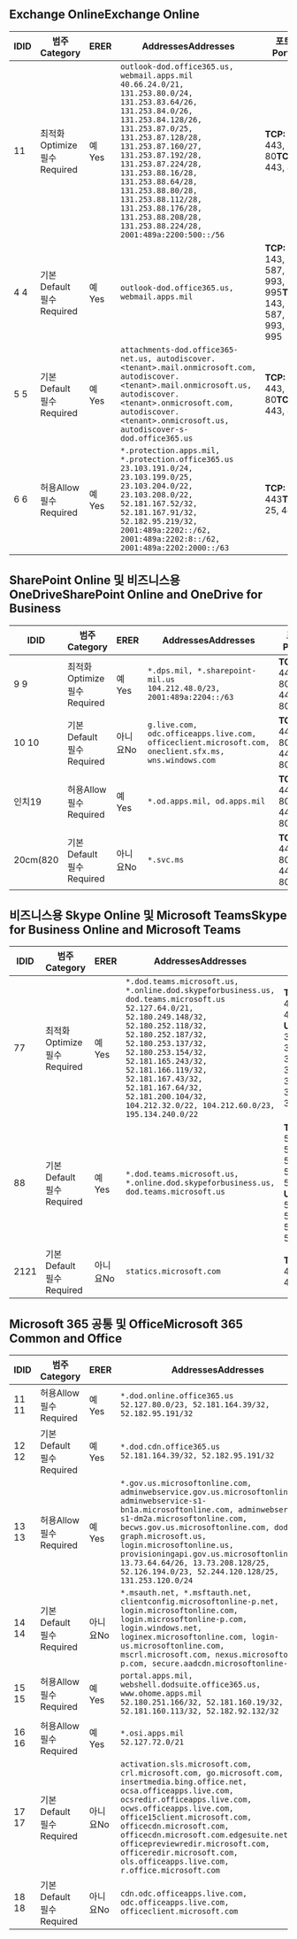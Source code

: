 <!--THIS FILE IS AUTOMATICALLY GENERATED. MANUAL CHANGES WILL BE OVERWRITTEN.-->
<!--Please contact the Office 365 Endpoints team with any questions.-->
<!--USGovDoD endpoints version 2019062800-->
<!--File generated 2019-06-28 11:00:09.8081-->

## <a name="exchange-online"></a><span data-ttu-id="d4958-101">Exchange Online</span><span class="sxs-lookup"><span data-stu-id="d4958-101">Exchange Online</span></span>

<span data-ttu-id="d4958-102">ID</span><span class="sxs-lookup"><span data-stu-id="d4958-102">ID</span></span> | <span data-ttu-id="d4958-103">범주</span><span class="sxs-lookup"><span data-stu-id="d4958-103">Category</span></span> | <span data-ttu-id="d4958-104">ER</span><span class="sxs-lookup"><span data-stu-id="d4958-104">ER</span></span> | <span data-ttu-id="d4958-105">Addresses</span><span class="sxs-lookup"><span data-stu-id="d4958-105">Addresses</span></span> | <span data-ttu-id="d4958-106">포트</span><span class="sxs-lookup"><span data-stu-id="d4958-106">Ports</span></span>
-- | -------------------- | --- | ---------------------------------------------------------------------------------------------------------------------------------------------------------------------------------------------------------------------------------------------------------------------------------------------------------------------------------------------------------------------------------------------- | -------------------------------
<span data-ttu-id="d4958-107">1</span><span class="sxs-lookup"><span data-stu-id="d4958-107">1</span></span> | <span data-ttu-id="d4958-108">최적화</span><span class="sxs-lookup"><span data-stu-id="d4958-108">Optimize</span></span><BR><span data-ttu-id="d4958-109">필수</span><span class="sxs-lookup"><span data-stu-id="d4958-109">Required</span></span> | <span data-ttu-id="d4958-110">예</span><span class="sxs-lookup"><span data-stu-id="d4958-110">Yes</span></span> | `outlook-dod.office365.us, webmail.apps.mil`<BR>`40.66.24.0/21, 131.253.80.0/24, 131.253.83.64/26, 131.253.84.0/26, 131.253.84.128/26, 131.253.87.0/25, 131.253.87.128/28, 131.253.87.160/27, 131.253.87.192/28, 131.253.87.224/28, 131.253.88.16/28, 131.253.88.64/28, 131.253.88.80/28, 131.253.88.112/28, 131.253.88.176/28, 131.253.88.208/28, 131.253.88.224/28, 2001:489a:2200:500::/56` | <span data-ttu-id="d4958-111">**TCP:** 443, 80</span><span class="sxs-lookup"><span data-stu-id="d4958-111">**TCP:** 443, 80</span></span>
<span data-ttu-id="d4958-112">4 </span><span class="sxs-lookup"><span data-stu-id="d4958-112">4</span></span> | <span data-ttu-id="d4958-113">기본</span><span class="sxs-lookup"><span data-stu-id="d4958-113">Default</span></span><BR><span data-ttu-id="d4958-114">필수</span><span class="sxs-lookup"><span data-stu-id="d4958-114">Required</span></span> | <span data-ttu-id="d4958-115">예</span><span class="sxs-lookup"><span data-stu-id="d4958-115">Yes</span></span> | `outlook-dod.office365.us, webmail.apps.mil` | <span data-ttu-id="d4958-116">**TCP:** 143, 25, 587, 993, 995</span><span class="sxs-lookup"><span data-stu-id="d4958-116">**TCP:** 143, 25, 587, 993, 995</span></span>
<span data-ttu-id="d4958-117">5 </span><span class="sxs-lookup"><span data-stu-id="d4958-117">5</span></span> | <span data-ttu-id="d4958-118">기본</span><span class="sxs-lookup"><span data-stu-id="d4958-118">Default</span></span><BR><span data-ttu-id="d4958-119">필수</span><span class="sxs-lookup"><span data-stu-id="d4958-119">Required</span></span> | <span data-ttu-id="d4958-120">예</span><span class="sxs-lookup"><span data-stu-id="d4958-120">Yes</span></span> | `attachments-dod.office365-net.us, autodiscover.<tenant>.mail.onmicrosoft.com, autodiscover.<tenant>.mail.onmicrosoft.us, autodiscover.<tenant>.onmicrosoft.com, autodiscover.<tenant>.onmicrosoft.us, autodiscover-s-dod.office365.us` | <span data-ttu-id="d4958-121">**TCP:** 443, 80</span><span class="sxs-lookup"><span data-stu-id="d4958-121">**TCP:** 443, 80</span></span>
<span data-ttu-id="d4958-122">6 </span><span class="sxs-lookup"><span data-stu-id="d4958-122">6</span></span> | <span data-ttu-id="d4958-123">허용</span><span class="sxs-lookup"><span data-stu-id="d4958-123">Allow</span></span><BR><span data-ttu-id="d4958-124">필수</span><span class="sxs-lookup"><span data-stu-id="d4958-124">Required</span></span> | <span data-ttu-id="d4958-125">예</span><span class="sxs-lookup"><span data-stu-id="d4958-125">Yes</span></span> | `*.protection.apps.mil, *.protection.office365.us`<BR>`23.103.191.0/24, 23.103.199.0/25, 23.103.204.0/22, 23.103.208.0/22, 52.181.167.52/32, 52.181.167.91/32, 52.182.95.219/32, 2001:489a:2202::/62, 2001:489a:2202:8::/62, 2001:489a:2202:2000::/63` | <span data-ttu-id="d4958-126">**TCP:** 25, 443</span><span class="sxs-lookup"><span data-stu-id="d4958-126">**TCP:** 25, 443</span></span>

## <a name="sharepoint-online-and-onedrive-for-business"></a><span data-ttu-id="d4958-127">SharePoint Online 및 비즈니스용 OneDrive</span><span class="sxs-lookup"><span data-stu-id="d4958-127">SharePoint Online and OneDrive for Business</span></span>

<span data-ttu-id="d4958-128">ID</span><span class="sxs-lookup"><span data-stu-id="d4958-128">ID</span></span> | <span data-ttu-id="d4958-129">범주</span><span class="sxs-lookup"><span data-stu-id="d4958-129">Category</span></span> | <span data-ttu-id="d4958-130">ER</span><span class="sxs-lookup"><span data-stu-id="d4958-130">ER</span></span> | <span data-ttu-id="d4958-131">Addresses</span><span class="sxs-lookup"><span data-stu-id="d4958-131">Addresses</span></span> | <span data-ttu-id="d4958-132">포트</span><span class="sxs-lookup"><span data-stu-id="d4958-132">Ports</span></span>
-- | -------------------- | --- | ---------------------------------------------------------------------------------------------------- | ----------------
<span data-ttu-id="d4958-133">9 </span><span class="sxs-lookup"><span data-stu-id="d4958-133">9</span></span> | <span data-ttu-id="d4958-134">최적화</span><span class="sxs-lookup"><span data-stu-id="d4958-134">Optimize</span></span><BR><span data-ttu-id="d4958-135">필수</span><span class="sxs-lookup"><span data-stu-id="d4958-135">Required</span></span> | <span data-ttu-id="d4958-136">예</span><span class="sxs-lookup"><span data-stu-id="d4958-136">Yes</span></span> | `*.dps.mil, *.sharepoint-mil.us`<BR>`104.212.48.0/23, 2001:489a:2204::/63` | <span data-ttu-id="d4958-137">**TCP:** 443, 80</span><span class="sxs-lookup"><span data-stu-id="d4958-137">**TCP:** 443, 80</span></span>
<span data-ttu-id="d4958-138">10 </span><span class="sxs-lookup"><span data-stu-id="d4958-138">10</span></span> | <span data-ttu-id="d4958-139">기본</span><span class="sxs-lookup"><span data-stu-id="d4958-139">Default</span></span><BR><span data-ttu-id="d4958-140">필수</span><span class="sxs-lookup"><span data-stu-id="d4958-140">Required</span></span> | <span data-ttu-id="d4958-141">아니요</span><span class="sxs-lookup"><span data-stu-id="d4958-141">No</span></span> | `g.live.com, odc.officeapps.live.com, officeclient.microsoft.com, oneclient.sfx.ms, wns.windows.com` | <span data-ttu-id="d4958-142">**TCP:** 443, 80</span><span class="sxs-lookup"><span data-stu-id="d4958-142">**TCP:** 443, 80</span></span>
<span data-ttu-id="d4958-143">인치</span><span class="sxs-lookup"><span data-stu-id="d4958-143">19</span></span> | <span data-ttu-id="d4958-144">허용</span><span class="sxs-lookup"><span data-stu-id="d4958-144">Allow</span></span><BR><span data-ttu-id="d4958-145">필수</span><span class="sxs-lookup"><span data-stu-id="d4958-145">Required</span></span> | <span data-ttu-id="d4958-146">예</span><span class="sxs-lookup"><span data-stu-id="d4958-146">Yes</span></span> | `*.od.apps.mil, od.apps.mil` | <span data-ttu-id="d4958-147">**TCP:** 443, 80</span><span class="sxs-lookup"><span data-stu-id="d4958-147">**TCP:** 443, 80</span></span>
<span data-ttu-id="d4958-148">20cm(8</span><span class="sxs-lookup"><span data-stu-id="d4958-148">20</span></span> | <span data-ttu-id="d4958-149">기본</span><span class="sxs-lookup"><span data-stu-id="d4958-149">Default</span></span><BR><span data-ttu-id="d4958-150">필수</span><span class="sxs-lookup"><span data-stu-id="d4958-150">Required</span></span> | <span data-ttu-id="d4958-151">아니요</span><span class="sxs-lookup"><span data-stu-id="d4958-151">No</span></span> | `*.svc.ms` | <span data-ttu-id="d4958-152">**TCP:** 443, 80</span><span class="sxs-lookup"><span data-stu-id="d4958-152">**TCP:** 443, 80</span></span>

## <a name="skype-for-business-online-and-microsoft-teams"></a><span data-ttu-id="d4958-153">비즈니스용 Skype Online 및 Microsoft Teams</span><span class="sxs-lookup"><span data-stu-id="d4958-153">Skype for Business Online and Microsoft Teams</span></span>

<span data-ttu-id="d4958-154">ID</span><span class="sxs-lookup"><span data-stu-id="d4958-154">ID</span></span> | <span data-ttu-id="d4958-155">범주</span><span class="sxs-lookup"><span data-stu-id="d4958-155">Category</span></span> | <span data-ttu-id="d4958-156">ER</span><span class="sxs-lookup"><span data-stu-id="d4958-156">ER</span></span> | <span data-ttu-id="d4958-157">Addresses</span><span class="sxs-lookup"><span data-stu-id="d4958-157">Addresses</span></span> | <span data-ttu-id="d4958-158">포트</span><span class="sxs-lookup"><span data-stu-id="d4958-158">Ports</span></span>
-- | -------------------- | --- | -------------------------------------------------------------------------------------------------------------------------------------------------------------------------------------------------------------------------------------------------------------------------------------------------------------------------------------------------------- | --------------------------------------------------
<span data-ttu-id="d4958-159">7</span><span class="sxs-lookup"><span data-stu-id="d4958-159">7</span></span> | <span data-ttu-id="d4958-160">최적화</span><span class="sxs-lookup"><span data-stu-id="d4958-160">Optimize</span></span><BR><span data-ttu-id="d4958-161">필수</span><span class="sxs-lookup"><span data-stu-id="d4958-161">Required</span></span> | <span data-ttu-id="d4958-162">예</span><span class="sxs-lookup"><span data-stu-id="d4958-162">Yes</span></span> | `*.dod.teams.microsoft.us, *.online.dod.skypeforbusiness.us, dod.teams.microsoft.us`<BR>`52.127.64.0/21, 52.180.249.148/32, 52.180.252.118/32, 52.180.252.187/32, 52.180.253.137/32, 52.180.253.154/32, 52.181.165.243/32, 52.181.166.119/32, 52.181.167.43/32, 52.181.167.64/32, 52.181.200.104/32, 104.212.32.0/22, 104.212.60.0/23, 195.134.240.0/22` | <span data-ttu-id="d4958-163">**TCP:** 443</span><span class="sxs-lookup"><span data-stu-id="d4958-163">**TCP:** 443</span></span><BR><span data-ttu-id="d4958-164">**UDP:** 3478, 3479, 3480, 3481</span><span class="sxs-lookup"><span data-stu-id="d4958-164">**UDP:** 3478, 3479, 3480, 3481</span></span>
<span data-ttu-id="d4958-165">8</span><span class="sxs-lookup"><span data-stu-id="d4958-165">8</span></span> | <span data-ttu-id="d4958-166">기본</span><span class="sxs-lookup"><span data-stu-id="d4958-166">Default</span></span><BR><span data-ttu-id="d4958-167">필수</span><span class="sxs-lookup"><span data-stu-id="d4958-167">Required</span></span> | <span data-ttu-id="d4958-168">예</span><span class="sxs-lookup"><span data-stu-id="d4958-168">Yes</span></span> | `*.dod.teams.microsoft.us, *.online.dod.skypeforbusiness.us, dod.teams.microsoft.us` | <span data-ttu-id="d4958-169">**TCP:** 5061, 50000-59999</span><span class="sxs-lookup"><span data-stu-id="d4958-169">**TCP:** 5061, 50000-59999</span></span><BR><span data-ttu-id="d4958-170">**UDP:** 50000-59999</span><span class="sxs-lookup"><span data-stu-id="d4958-170">**UDP:** 50000-59999</span></span>
<span data-ttu-id="d4958-171">21</span><span class="sxs-lookup"><span data-stu-id="d4958-171">21</span></span> | <span data-ttu-id="d4958-172">기본</span><span class="sxs-lookup"><span data-stu-id="d4958-172">Default</span></span><BR><span data-ttu-id="d4958-173">필수</span><span class="sxs-lookup"><span data-stu-id="d4958-173">Required</span></span> | <span data-ttu-id="d4958-174">아니요</span><span class="sxs-lookup"><span data-stu-id="d4958-174">No</span></span> | `statics.microsoft.com` | <span data-ttu-id="d4958-175">**TCP:** 443</span><span class="sxs-lookup"><span data-stu-id="d4958-175">**TCP:** 443</span></span>

## <a name="microsoft-365-common-and-office"></a><span data-ttu-id="d4958-176">Microsoft 365 공통 및 Office</span><span class="sxs-lookup"><span data-stu-id="d4958-176">Microsoft 365 Common and Office</span></span> 

<span data-ttu-id="d4958-177">ID</span><span class="sxs-lookup"><span data-stu-id="d4958-177">ID</span></span> | <span data-ttu-id="d4958-178">범주</span><span class="sxs-lookup"><span data-stu-id="d4958-178">Category</span></span> | <span data-ttu-id="d4958-179">ER</span><span class="sxs-lookup"><span data-stu-id="d4958-179">ER</span></span> | <span data-ttu-id="d4958-180">Addresses</span><span class="sxs-lookup"><span data-stu-id="d4958-180">Addresses</span></span> | <span data-ttu-id="d4958-181">포트</span><span class="sxs-lookup"><span data-stu-id="d4958-181">Ports</span></span>
-- | ------------------- | --- | ------------------------------------------------------------------------------------------------------------------------------------------------------------------------------------------------------------------------------------------------------------------------------------------------------------------------------------------------------------------------------------------------ | ----------------
<span data-ttu-id="d4958-182">11 </span><span class="sxs-lookup"><span data-stu-id="d4958-182">11</span></span> | <span data-ttu-id="d4958-183">허용</span><span class="sxs-lookup"><span data-stu-id="d4958-183">Allow</span></span><BR><span data-ttu-id="d4958-184">필수</span><span class="sxs-lookup"><span data-stu-id="d4958-184">Required</span></span> | <span data-ttu-id="d4958-185">예</span><span class="sxs-lookup"><span data-stu-id="d4958-185">Yes</span></span> | `*.dod.online.office365.us`<BR>`52.127.80.0/23, 52.181.164.39/32, 52.182.95.191/32` | <span data-ttu-id="d4958-186">**TCP:** 443</span><span class="sxs-lookup"><span data-stu-id="d4958-186">**TCP:** 443</span></span>
<span data-ttu-id="d4958-187">12 </span><span class="sxs-lookup"><span data-stu-id="d4958-187">12</span></span> | <span data-ttu-id="d4958-188">기본</span><span class="sxs-lookup"><span data-stu-id="d4958-188">Default</span></span><BR><span data-ttu-id="d4958-189">필수</span><span class="sxs-lookup"><span data-stu-id="d4958-189">Required</span></span> | <span data-ttu-id="d4958-190">예</span><span class="sxs-lookup"><span data-stu-id="d4958-190">Yes</span></span> | `*.dod.cdn.office365.us`<BR>`52.181.164.39/32, 52.182.95.191/32` | <span data-ttu-id="d4958-191">**TCP:** 443</span><span class="sxs-lookup"><span data-stu-id="d4958-191">**TCP:** 443</span></span>
<span data-ttu-id="d4958-192">13 </span><span class="sxs-lookup"><span data-stu-id="d4958-192">13</span></span> | <span data-ttu-id="d4958-193">허용</span><span class="sxs-lookup"><span data-stu-id="d4958-193">Allow</span></span><BR><span data-ttu-id="d4958-194">필수</span><span class="sxs-lookup"><span data-stu-id="d4958-194">Required</span></span> | <span data-ttu-id="d4958-195">예</span><span class="sxs-lookup"><span data-stu-id="d4958-195">Yes</span></span> | `*.gov.us.microsoftonline.com, adminwebservice.gov.us.microsoftonline.com, adminwebservice-s1-bn1a.microsoftonline.com, adminwebservice-s1-dm2a.microsoftonline.com, becws.gov.us.microsoftonline.com, dod-graph.microsoft.us, login.microsoftonline.us, provisioningapi.gov.us.microsoftonline.com`<BR>`13.73.64.64/26, 13.73.208.128/25, 52.126.194.0/23, 52.244.120.128/25, 131.253.120.0/24` | <span data-ttu-id="d4958-196">**TCP:** 443</span><span class="sxs-lookup"><span data-stu-id="d4958-196">**TCP:** 443</span></span>
<span data-ttu-id="d4958-197">14 </span><span class="sxs-lookup"><span data-stu-id="d4958-197">14</span></span> | <span data-ttu-id="d4958-198">기본</span><span class="sxs-lookup"><span data-stu-id="d4958-198">Default</span></span><BR><span data-ttu-id="d4958-199">필수</span><span class="sxs-lookup"><span data-stu-id="d4958-199">Required</span></span> | <span data-ttu-id="d4958-200">아니요</span><span class="sxs-lookup"><span data-stu-id="d4958-200">No</span></span> | `*.msauth.net, *.msftauth.net, clientconfig.microsoftonline-p.net, login.microsoftonline.com, login.microsoftonline-p.com, login.windows.net, loginex.microsoftonline.com, login-us.microsoftonline.com, mscrl.microsoft.com, nexus.microsoftonline-p.com, secure.aadcdn.microsoftonline-p.com` | <span data-ttu-id="d4958-201">**TCP:** 443</span><span class="sxs-lookup"><span data-stu-id="d4958-201">**TCP:** 443</span></span>
<span data-ttu-id="d4958-202">15 </span><span class="sxs-lookup"><span data-stu-id="d4958-202">15</span></span> | <span data-ttu-id="d4958-203">허용</span><span class="sxs-lookup"><span data-stu-id="d4958-203">Allow</span></span><BR><span data-ttu-id="d4958-204">필수</span><span class="sxs-lookup"><span data-stu-id="d4958-204">Required</span></span> | <span data-ttu-id="d4958-205">예</span><span class="sxs-lookup"><span data-stu-id="d4958-205">Yes</span></span> | `portal.apps.mil, webshell.dodsuite.office365.us, www.ohome.apps.mil`<BR>`52.180.251.166/32, 52.181.160.19/32, 52.181.160.113/32, 52.182.92.132/32` | <span data-ttu-id="d4958-206">**TCP:** 443</span><span class="sxs-lookup"><span data-stu-id="d4958-206">**TCP:** 443</span></span>
<span data-ttu-id="d4958-207">16 </span><span class="sxs-lookup"><span data-stu-id="d4958-207">16</span></span> | <span data-ttu-id="d4958-208">허용</span><span class="sxs-lookup"><span data-stu-id="d4958-208">Allow</span></span><BR><span data-ttu-id="d4958-209">필수</span><span class="sxs-lookup"><span data-stu-id="d4958-209">Required</span></span> | <span data-ttu-id="d4958-210">예</span><span class="sxs-lookup"><span data-stu-id="d4958-210">Yes</span></span> | `*.osi.apps.mil`<BR>`52.127.72.0/21` | <span data-ttu-id="d4958-211">**TCP:** 443</span><span class="sxs-lookup"><span data-stu-id="d4958-211">**TCP:** 443</span></span>
<span data-ttu-id="d4958-212">17 </span><span class="sxs-lookup"><span data-stu-id="d4958-212">17</span></span> | <span data-ttu-id="d4958-213">기본</span><span class="sxs-lookup"><span data-stu-id="d4958-213">Default</span></span><BR><span data-ttu-id="d4958-214">필수</span><span class="sxs-lookup"><span data-stu-id="d4958-214">Required</span></span> | <span data-ttu-id="d4958-215">아니요</span><span class="sxs-lookup"><span data-stu-id="d4958-215">No</span></span> | `activation.sls.microsoft.com, crl.microsoft.com, go.microsoft.com, insertmedia.bing.office.net, ocsa.officeapps.live.com, ocsredir.officeapps.live.com, ocws.officeapps.live.com, office15client.microsoft.com, officecdn.microsoft.com, officecdn.microsoft.com.edgesuite.net, officepreviewredir.microsoft.com, officeredir.microsoft.com, ols.officeapps.live.com, r.office.microsoft.com` | <span data-ttu-id="d4958-216">**TCP:** 443, 80</span><span class="sxs-lookup"><span data-stu-id="d4958-216">**TCP:** 443, 80</span></span>
<span data-ttu-id="d4958-217">18 </span><span class="sxs-lookup"><span data-stu-id="d4958-217">18</span></span> | <span data-ttu-id="d4958-218">기본</span><span class="sxs-lookup"><span data-stu-id="d4958-218">Default</span></span><BR><span data-ttu-id="d4958-219">필수</span><span class="sxs-lookup"><span data-stu-id="d4958-219">Required</span></span> | <span data-ttu-id="d4958-220">아니요</span><span class="sxs-lookup"><span data-stu-id="d4958-220">No</span></span> | `cdn.odc.officeapps.live.com, odc.officeapps.live.com, officeclient.microsoft.com` | <span data-ttu-id="d4958-221">**TCP:** 443, 80</span><span class="sxs-lookup"><span data-stu-id="d4958-221">**TCP:** 443, 80</span></span>
